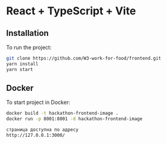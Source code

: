 # React + TypeScript + Vite

## Installation

To run the project:

```bash
git clone https://github.com/W3-work-for-food/frontend.git
yarn install
yarn start
```

## Docker

To start project in Docker:

```bash
docker build -t hackathon-frontend-image .
docker run -p 8001:8001 -d hackathon-frontend-image

страница доступна по адресу
http://127.0.0.1:3000/
```
